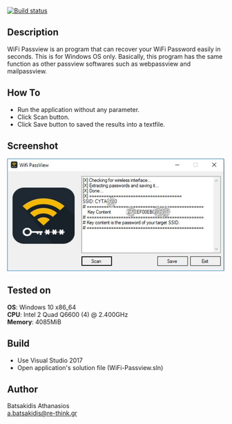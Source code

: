 [![Build status](https://ci.appveyor.com/api/projects/status/suqhg7xf16nc5c31?svg=true)](https://ci.appveyor.com/project/abatsakidis/wifi-passview)

## Description ##

WiFi Passview is an program that can recover your WiFi Password easily in seconds. This is for Windows OS only. Basically, this  program has the same function as other passview softwares such as webpassview and mailpassview.<br>

## How To ##

* Run the application without any parameter.
* Click Scan button.
* Click Save button to saved the results into a textfile.

## Screenshot

![Alt text](/Screenshot/screen.jpg?raw=true "WiFi Passview")

## Tested on ##

**OS**: Windows 10 x86_64 <br>
**CPU**: Intel 2 Quad Q6600 (4) @ 2.400GHz <br>
**Memory**: 4085MiB <br>

## Build ##

* Use Visual Studio 2017<br>
* Open application's solution file (WiFi-Passview.sln)<br>

## Author ##

Batsakidis Athanasios<br>
a.batsakidis@re-think.gr
